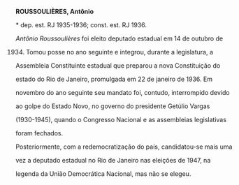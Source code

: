 **ROUSSOULIÈRES, Antônio**



\* dep. est. RJ 1935-1936; const. est. RJ 1936.



*Antônio Roussoulières* foi eleito deputado estadual em 14 de outubro de

1934. Tomou posse no ano seguinte e integrou, durante a legislatura, a

Assembleia Constituinte estadual que preparou a nova Constituição do

estado do Rio de Janeiro, promulgada em 22 de janeiro de 1936. Em

novembro do ano seguinte seu mandato foi, contudo, interrompido devido

ao golpe do Estado Novo, no governo do presidente Getúlio Vargas

(1930-1945), quando o Congresso Nacional e as assembleias legislativas

foram fechados.



Posteriormente, com a redemocratização do país, candidatou-se mais uma

vez a deputado estadual no Rio de Janeiro nas eleições de 1947, na

legenda da União Democrática Nacional, mas não se elegeu.



